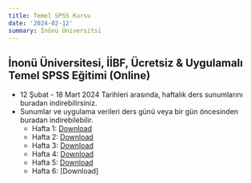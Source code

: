 ```yaml
---
title: Temel SPSS Kursu
date: '2024-02-12'
summary: İnönü Üniversitsi
---
```



## İnonü Üniversitesi, İİBF, Ücretsiz & Uygulamalı Temel SPSS Eğitimi (Online)
* 12 Şubat - 18 Mart 2024 Tarihleri arasında, haftalık ders sunumlarını buradan indirebilirsiniz.
* Sunumlar ve uygulama verileri ders günü veya bir gün öncesinden buradan indirebilebilir.
    * Hafta 1: [Download](Presentation1_deneme.pdf)
    * Hafta 2: [Download](http://byuzbasi.github.io/files/Presentation1_deneme.pdf)
    * Hafta 3: [Download](http://byuzbasi.github.io/files/Presentation1_deneme.pdf) 
    * Hafta 4: [Download](http://byuzbasi.github.io/files/Presentation1_deneme.pdf) 
    * Hafta 5: [Download](http://byuzbasi.github.io/files/Presentation1_deneme.pdf) 
    * Hafta 6: [Download]

